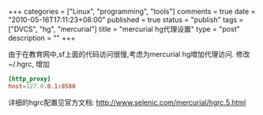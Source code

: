 +++
categories = ["Linux", "programming", "tools"]
comments = true
date = "2010-05-16T17:11:23+08:00"
published = true
status = "publish"
tags = ["DVCS", "hg", "mercurial"]
title = "mercurial hg代理设置"
type = "post"
description = ""
+++


由于在教育网中,sf上面的代码访问很慢,考虑为mercurial hg增加代理访问. 修改~/.hgrc, 增加


```conf
[http_proxy]
host=127.0.0.1:8580
```

详细的hgrc配置见官方文档: <a href="http://www.selenic.com/mercurial/hgrc.5.html" target="_blank">http://www.selenic.com/mercurial/hgrc.5.html</a>
<!--more-->